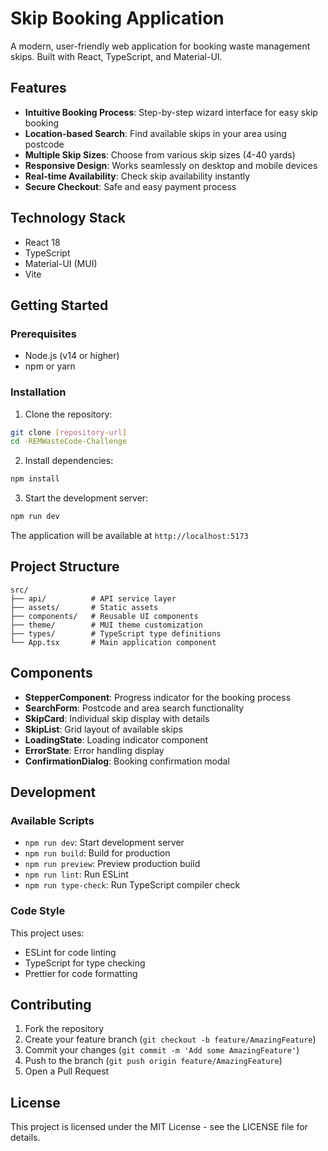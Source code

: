 # Skip Booking Application

A modern, user-friendly web application for booking waste management skips. Built with React, TypeScript, and Material-UI.

## Features

- **Intuitive Booking Process**: Step-by-step wizard interface for easy skip booking
- **Location-based Search**: Find available skips in your area using postcode
- **Multiple Skip Sizes**: Choose from various skip sizes (4-40 yards)
- **Responsive Design**: Works seamlessly on desktop and mobile devices
- **Real-time Availability**: Check skip availability instantly
- **Secure Checkout**: Safe and easy payment process

## Technology Stack

- React 18
- TypeScript
- Material-UI (MUI)
- Vite

## Getting Started

### Prerequisites

- Node.js (v14 or higher)
- npm or yarn

### Installation

1. Clone the repository:
```bash
git clone [repository-url]
cd -REMWasteCode-Challenge
```

2. Install dependencies:
```bash
npm install
```

3. Start the development server:
```bash
npm run dev
```

The application will be available at `http://localhost:5173`

## Project Structure

```
src/
├── api/          # API service layer
├── assets/       # Static assets
├── components/   # Reusable UI components
├── theme/        # MUI theme customization
├── types/        # TypeScript type definitions
└── App.tsx       # Main application component
```

## Components

- **StepperComponent**: Progress indicator for the booking process
- **SearchForm**: Postcode and area search functionality
- **SkipCard**: Individual skip display with details
- **SkipList**: Grid layout of available skips
- **LoadingState**: Loading indicator component
- **ErrorState**: Error handling display
- **ConfirmationDialog**: Booking confirmation modal

## Development

### Available Scripts

- `npm run dev`: Start development server
- `npm run build`: Build for production
- `npm run preview`: Preview production build
- `npm run lint`: Run ESLint
- `npm run type-check`: Run TypeScript compiler check

### Code Style

This project uses:
- ESLint for code linting
- TypeScript for type checking
- Prettier for code formatting

## Contributing

1. Fork the repository
2. Create your feature branch (`git checkout -b feature/AmazingFeature`)
3. Commit your changes (`git commit -m 'Add some AmazingFeature'`)
4. Push to the branch (`git push origin feature/AmazingFeature`)
5. Open a Pull Request

## License

This project is licensed under the MIT License - see the LICENSE file for details.
